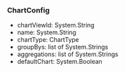 ### ChartConfig
- chartViewId: System.String
- name: System.String
- chartType: ChartType
- groupBys: list of System.Strings
- aggregations: list of System.Strings
- defaultChart: System.Boolean
